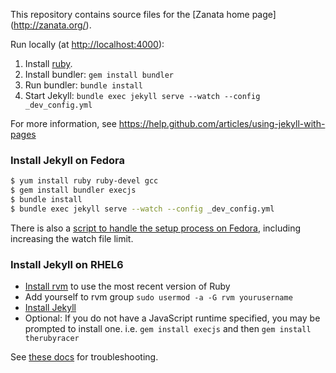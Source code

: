 This repository contains source files for the [Zanata home page] (http://zanata.org/).

Run locally (at [http://localhost:4000](http://localhost:4000)):

1. Install [ruby](https://www.ruby-lang.org/en/downloads/).
2. Install bundler: `gem install bundler`
3. Run bundler: `bundle install`
4. Start Jekyll: `bundle exec jekyll serve --watch --config _dev_config.yml`

For more information, see https://help.github.com/articles/using-jekyll-with-pages

### Install Jekyll on Fedora

```bash
$ yum install ruby ruby-devel gcc
$ gem install bundler execjs
$ bundle install
$ bundle exec jekyll serve --watch --config _dev_config.yml
```

There is also a [script to handle the setup process on Fedora](https://raw.githubusercontent.com/davidmason/fedora-setup-scripts/master/scripts/zanata/fedora-setup-zanata-website-prepare-jekyll), including increasing the watch file limit.

### Install Jekyll on RHEL6
- [Install rvm](http://tecadmin.net/install-ruby-2-1-on-centos-rhel/) to use the most recent version of Ruby
- Add yourself to rvm group `sudo usermod -a -G rvm yourusername`
- [Install Jekyll](https://help.github.com/articles/using-jekyll-with-pages#installing-jekyll)
- Optional: If you do not have a JavaScript runtime specified, you may be prompted to install one. i.e. `gem install execjs` and then `gem install therubyracer`

See [these docs](http://jekyllrb.com/docs/troubleshooting/) for troubleshooting.
